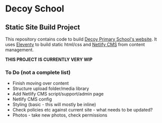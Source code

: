 # Decoy School

## Static Site Build Project

This repository contains code to build [Decoy Primary School's website](decoyschool.co.uk). It uses [Eleventy](11ty.dev) to build static html/css and [Netlify CMS](netlifycms.org) from content management.

**THIS PROJECT IS CURRENTLY VERY WIP**

### To Do (not a complete list)

- Finish moving over content
- Structure upload folder/media library
- Add Netlify CMS script/support/admin page
- Netlify CMS config
- Styling (basic - this will mostly be inline)
- Check policies etc against current site - what needs to be updated?
- Photos - take new photos, check permissions
